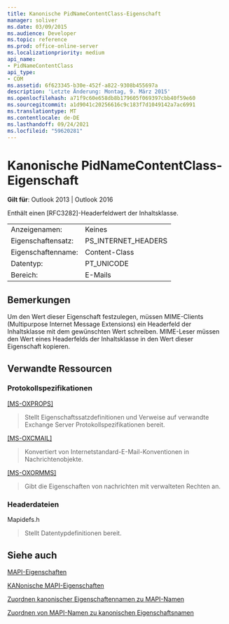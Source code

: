```yaml
---
title: Kanonische PidNameContentClass-Eigenschaft
manager: soliver
ms.date: 03/09/2015
ms.audience: Developer
ms.topic: reference
ms.prod: office-online-server
ms.localizationpriority: medium
api_name:
- PidNameContentClass
api_type:
- COM
ms.assetid: 6f623345-b30e-452f-a822-9308b455697a
description: 'Letzte Änderung: Montag, 9. März 2015'
ms.openlocfilehash: a71f9c60e658db8b179605f069397cbb40f59e60
ms.sourcegitcommit: a1d9041c20256616c9c183f7d1049142a7ac6991
ms.translationtype: MT
ms.contentlocale: de-DE
ms.lasthandoff: 09/24/2021
ms.locfileid: "59620281"
---
```

# <a name="pidnamecontentclass-canonical-property"></a>Kanonische PidNameContentClass-Eigenschaft

  
  
**Gilt für**: Outlook 2013 | Outlook 2016 
  
Enthält einen [RFC3282]-Headerfeldwert der Inhaltsklasse.
  
|||
|:-----|:-----|
|Anzeigenamen:  <br/> |Keines  <br/> |
|Eigenschaftensatz:  <br/> |PS_INTERNET_HEADERS  <br/> |
|Eigenschaftenname:  <br/> |Content-Class  <br/> |
|Datentyp:  <br/> |PT_UNICODE  <br/> |
|Bereich:  <br/> |E-Mails  <br/> |
   
## <a name="remarks"></a>Bemerkungen

Um den Wert dieser Eigenschaft festzulegen, müssen MIME-Clients (Multipurpose Internet Message Extensions) ein Headerfeld der Inhaltsklasse mit dem gewünschten Wert schreiben. MIME-Leser müssen den Wert eines Headerfelds der Inhaltsklasse in den Wert dieser Eigenschaft kopieren. 
  
## <a name="related-resources"></a>Verwandte Ressourcen

### <a name="protocol-specifications"></a>Protokollspezifikationen

[[MS-OXPROPS]](https://msdn.microsoft.com/library/f6ab1613-aefe-447d-a49c-18217230b148%28Office.15%29.aspx)
  
> Stellt Eigenschaftssatzdefinitionen und Verweise auf verwandte Exchange Server Protokollspezifikationen bereit.
    
[[MS-OXCMAIL]](https://msdn.microsoft.com/library/b60d48db-183f-4bf5-a908-f584e62cb2d4%28Office.15%29.aspx)
  
> Konvertiert von Internetstandard-E-Mail-Konventionen in Nachrichtenobjekte.
    
[[MS-OXORMMS]](https://msdn.microsoft.com/library/a121dda4-48f3-41f8-b12f-170f533038bb%28Office.15%29.aspx)
  
> Gibt die Eigenschaften von nachrichten mit verwalteten Rechten an.
    
### <a name="header-files"></a>Headerdateien

Mapidefs.h
  
> Stellt Datentypdefinitionen bereit.
    
## <a name="see-also"></a>Siehe auch



[MAPI-Eigenschaften](mapi-properties.md)
  
[KANonische MAPI-Eigenschaften](mapi-canonical-properties.md)
  
[Zuordnen kanonischer Eigenschaftennamen zu MAPI-Namen](mapping-canonical-property-names-to-mapi-names.md)
  
[Zuordnen von MAPI-Namen zu kanonischen Eigenschaftsnamen](mapping-mapi-names-to-canonical-property-names.md)

